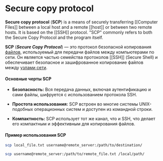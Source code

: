 # Secure copy protocol

**Secure copy protocol** (**SCP**) is a means of securely transferring [[Computer Files]] between a local host and a remote [[host]] or between two remote hosts. It is based on the [[SSH]] protocol. "SCP" commonly refers to both the Secure Copy Protocol and the program itself.

**SCP** (***Secure Copy Protocol***) — это протокол безопасной копирования [файлов](obsidian://open?vault=Obsidian&file=computer%20files), используемый для передачи файлов между компьютерами по сети. Он является частью семейства протоколов [[SSH]] (Secure Shell) и обеспечивает безопасное и зашифрованное копирование файлов между [узлами сети](obsidian://open?vault=Obsidian&file=host).

#### Основные черты SCP

- **Безопасность:** Вся передача данных, включая аутентификацию и сами файлы, шифруется с использованием протокола SSH.
    
- **Простота использования:** SCP встроен во многие системы UNIX-подобных операционных систем и доступен из командной строки.

- **Компактность:** SCP использует тот же канал, что и SSH, что делает его компактным и эффективным для копирования файлов.
#### Пример использования SCP

```bash
scp local_file.txt username@remote_server:/path/to/destination/
```

```bash
scp username@remote_server:/path/to/remote_file.txt /local/path/
```
